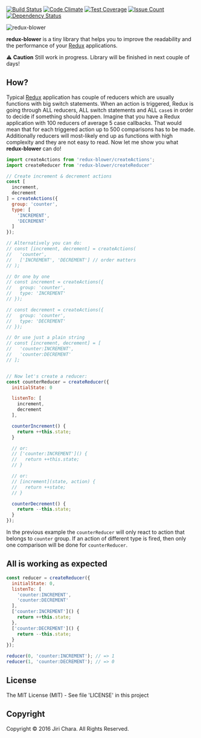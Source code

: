 [![Build Status](https://travis-ci.org/JiriChara/redux-blower.svg?branch=master)](https://travis-ci.org/JiriChara/redux-blower)
[![Code Climate](https://codeclimate.com/github/JiriChara/redux-blower/badges/gpa.svg)](https://codeclimate.com/github/JiriChara/redux-blower)
[![Test Coverage](https://codeclimate.com/github/JiriChara/redux-blower/badges/coverage.svg)](https://codeclimate.com/github/JiriChara/redux-blower/coverage)
[![Issue Count](https://codeclimate.com/github/JiriChara/redux-blower/badges/issue_count.svg)](https://codeclimate.com/github/JiriChara/redux-blower)
[![Dependency Status](https://gemnasium.com/badges/github.com/JiriChara/redux-blower.svg)](https://gemnasium.com/github.com/JiriChara/redux-blower)

![redux-blower](https://raw.github.com/JiriChara/redux-blower/master/images/blower.jpg)

**redux-blower** is a tiny library that helps you to improve the readability and the performance of your [Redux](https://github.com/reactjs/redux) applications.

:warning: **Caution** Still work in progress. Library will be finished in next couple of days!

## How?

Typical [Redux](https://github.com/reactjs/redux) application has couple of reducers which are usually functions with big switch statements. When an action is triggered, Redux is going through ALL reducers, ALL switch statements and  ALL `case`s  in order to decide if something should happen. Imagine that you have a Redux application with 100 reducers of average 5 case callbacks. That would mean that for each triggered action up to 500 comparisons has to be made. Additionally reducers will most-likely end up as functions with high complexity and they are not easy to read. Now let me show you what **redux-blower** can do!

```javascript
import createActions from 'redux-blower/createActions';
import createReducer from 'redux-blower/createReducer'

// Create increment & decrement actions
const [
  increment,
  decrement
] = createActions({
  group: 'counter',
  type: [
    'INCREMENT',
    'DECREMENT'
  ]
});

// Alternatively you can do:
// const [increment, decrement] = createActions(
//   'counter',
//   ['INCREMENT', 'DECREMENT'] // order matters
// );

// Or one by one
// const increment = createActions({
//   group: 'counter',
//   type: 'INCREMENT'
// });

// const decrement = createActions({
//   group: 'counter',
//   type: 'DECREMENT'
// });

// Or use just a plain string
// const [increment, decrement] = [
//   'counter:INCREMENT',
//   'counter:DECREMENT'
// ];


// Now let's create a reducer:
const counterReducer = createReducer({
  initialState: 0

  listenTo: [
    increment,
    decrement
  ],

  counterIncrement() {
    return ++this.state;
  }

  // or:
  // ['counter:INCREMENT']() {
  //   return ++this.state;
  // }

  // or:
  // [increment](state, action) {
  //   return ++state;
  // }

  counterDecrement() {
    return --this.state;
  }
});
```

In the previous example the `counterReducer` will only react to action that belongs to `counter` group. If an action of different type is fired, then only one comparison will be done for `counterReducer`.

## All is working as expected

```javascript
const reducer = createReducer({
  initialState: 0,
  listenTo: [
    'counter:INCREMENT',
    'counter:DECREMENT'
  ],
  ['counter:INCREMENT']() {
    return ++this.state;
  },
  ['counter:DECREMENT']() {
    return --this.state;
  }
});

reducer(0, 'counter:INCREMENT'); // => 1
reducer(1, 'counter:DECREMENT'); // => 0
```

## License
The MIT License (MIT) - See file 'LICENSE' in this project

## Copyright
Copyright © 2016 Jiri Chara. All Rights Reserved.
